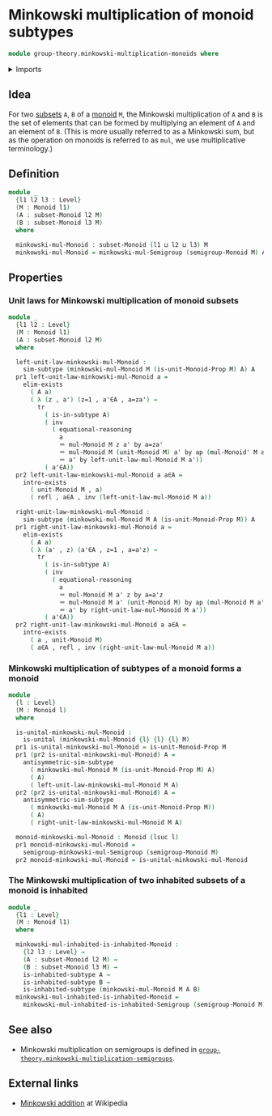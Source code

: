 # Minkowski multiplication of monoid subtypes

```agda
module group-theory.minkowski-multiplication-monoids where
```

<details><summary>Imports</summary>

```agda
open import foundation.action-on-identifications-functions
open import foundation.dependent-pair-types
open import foundation.existential-quantification
open import foundation.identity-types
open import foundation.inhabited-subtypes
open import foundation.powersets
open import foundation.subtypes
open import foundation.transport-along-identifications
open import foundation.unital-binary-operations
open import foundation.universe-levels

open import group-theory.minkowski-multiplication-semigroups
open import group-theory.monoids
open import group-theory.semigroups
open import group-theory.subsets-monoids
```

</details>

## Idea

For two [subsets](group-theory.subsets-monoids.md) `A`, `B` of a
[monoid](group-theory.monoids.md) `M`, the Minkowski multiplication of `A` and
`B` is the set of elements that can be formed by multiplying an element of `A`
and an element of `B`. (This is more usually referred to as a Minkowski sum, but
as the operation on monoids is referred to as `mul`, we use multiplicative
terminology.)

## Definition

```agda
module _
  {l1 l2 l3 : Level}
  (M : Monoid l1)
  (A : subset-Monoid l2 M)
  (B : subset-Monoid l3 M)
  where

  minkowski-mul-Monoid : subset-Monoid (l1 ⊔ l2 ⊔ l3) M
  minkowski-mul-Monoid = minkowski-mul-Semigroup (semigroup-Monoid M) A B
```

## Properties

### Unit laws for Minkowski multiplication of monoid subsets

```agda
module _
  {l1 l2 : Level}
  (M : Monoid l1)
  (A : subset-Monoid l2 M)
  where

  left-unit-law-minkowski-mul-Monoid :
    sim-subtype (minkowski-mul-Monoid M (is-unit-Monoid-Prop M) A) A
  pr1 left-unit-law-minkowski-mul-Monoid a =
    elim-exists
      ( A a)
      ( λ (z , a') (z=1 , a'∈A , a=za') →
        tr
          ( is-in-subtype A)
          ( inv
            ( equational-reasoning
              a
              ＝ mul-Monoid M z a' by a=za'
              ＝ mul-Monoid M (unit-Monoid M) a' by ap (mul-Monoid' M a') z=1
              ＝ a' by left-unit-law-mul-Monoid M a'))
          ( a'∈A))
  pr2 left-unit-law-minkowski-mul-Monoid a a∈A =
    intro-exists
      ( unit-Monoid M , a)
      ( refl , a∈A , inv (left-unit-law-mul-Monoid M a))

  right-unit-law-minkowski-mul-Monoid :
    sim-subtype (minkowski-mul-Monoid M A (is-unit-Monoid-Prop M)) A
  pr1 right-unit-law-minkowski-mul-Monoid a =
    elim-exists
      ( A a)
      ( λ (a' , z) (a'∈A , z=1 , a=a'z) →
        tr
          ( is-in-subtype A)
          ( inv
            ( equational-reasoning
              a
              ＝ mul-Monoid M a' z by a=a'z
              ＝ mul-Monoid M a' (unit-Monoid M) by ap (mul-Monoid M a') z=1
              ＝ a' by right-unit-law-mul-Monoid M a'))
          ( a'∈A))
  pr2 right-unit-law-minkowski-mul-Monoid a a∈A =
    intro-exists
      ( a , unit-Monoid M)
      ( a∈A , refl , inv (right-unit-law-mul-Monoid M a))
```

### Minkowski multiplication of subtypes of a monoid forms a monoid

```agda
module _
  {l : Level}
  (M : Monoid l)
  where

  is-unital-minkowski-mul-Monoid :
    is-unital (minkowski-mul-Monoid {l} {l} {l} M)
  pr1 is-unital-minkowski-mul-Monoid = is-unit-Monoid-Prop M
  pr1 (pr2 is-unital-minkowski-mul-Monoid) A =
    antisymmetric-sim-subtype
      ( minkowski-mul-Monoid M (is-unit-Monoid-Prop M) A)
      ( A)
      ( left-unit-law-minkowski-mul-Monoid M A)
  pr2 (pr2 is-unital-minkowski-mul-Monoid) A =
    antisymmetric-sim-subtype
      ( minkowski-mul-Monoid M A (is-unit-Monoid-Prop M))
      ( A)
      ( right-unit-law-minkowski-mul-Monoid M A)

  monoid-minkowski-mul-Monoid : Monoid (lsuc l)
  pr1 monoid-minkowski-mul-Monoid =
    semigroup-minkowski-mul-Semigroup (semigroup-Monoid M)
  pr2 monoid-minkowski-mul-Monoid = is-unital-minkowski-mul-Monoid
```

### The Minkowski multiplication of two inhabited subsets of a monoid is inhabited

```agda
module _
  {l1 : Level}
  (M : Monoid l1)
  where

  minkowski-mul-inhabited-is-inhabited-Monoid :
    {l2 l3 : Level} →
    (A : subset-Monoid l2 M) →
    (B : subset-Monoid l3 M) →
    is-inhabited-subtype A →
    is-inhabited-subtype B →
    is-inhabited-subtype (minkowski-mul-Monoid M A B)
  minkowski-mul-inhabited-is-inhabited-Monoid =
    minkowski-mul-inhabited-is-inhabited-Semigroup (semigroup-Monoid M)
```

## See also

- Minkowski multiplication on semigroups is defined in
  [`group-theory.minkowski-multiplication-semigroups`](group-theory.minkowski-multiplication-semigroups.md).

## External links

- [Minkowski addition](https://en.wikipedia.org/wiki/Minkowski_addition) at
  Wikipedia
